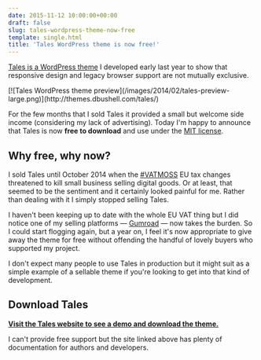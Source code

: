 ```yaml
---
date: 2015-11-12 10:00:00+00:00
draft: false
slug: tales-wordpress-theme-now-free
template: single.html
title: 'Tales WordPress theme is now free!'
---
```


<a href="/2014/02/17/introducing-tales/">Tales is a WordPress theme</a> I developed early last year to show that responsive design and legacy browser support are not mutually exclusive.

<p class="post__image">[![Tales WordPress theme preview](/images/2014/02/tales-preview-large.png)](http://themes.dbushell.com/tales/)</p>

For the few months that I sold Tales it provided a small but welcome side income (considering my lack of advertising). Today I'm happy to announce that Tales is now <strong>free to download</strong> and use under the [MIT license](http://themes.dbushell.com/tales/license/).

## Why free, why now?

I sold Tales until October 2014 when the [#VATMOSS](https://twitter.com/search?q=%23vatmoss) EU tax changes threatened to kill small business selling digital goods. Or at least, that seemed to be the sentiment and it certainly looked painful for me. Rather than dealing with it I simply stopped selling Tales.

I haven't been keeping up to date with the whole EU VAT thing but I did notice one of my selling platforms — [Gumroad](http://blog.gumroad.com/post/110080508463/vat) — now takes the burden. So I could start flogging again, but a year on, I feel it's now appropriate to give away the theme for free without offending the handful of lovely buyers who supported my project.

I don't expect many people to use Tales in production but it might suit as a simple example of a sellable theme if you're looking to get into that kind of development.

## Download Tales

**[Visit the Tales website to see a demo and download the theme.](http://themes.dbushell.com/tales/)**

I can't provide free support but the site linked above has plenty of documentation for authors and developers.

